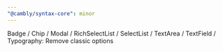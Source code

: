 ```yaml
---
"@cambly/syntax-core": minor
---
```


Badge / Chip / Modal / RichSelectList / SelectList / TextArea / TextField / Typography: Remove classic options
